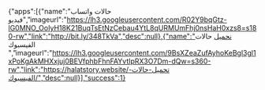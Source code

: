 {"apps":[{"name":"حالات واتساب فيديو","imageurl":"https://lh3.googleusercontent.com/R02Y9bqGtz-lG0MNO_OoIyH18K21BuqTsEtNzCebau4YtL8qURMUmFhj0nsHaH0xzs8=s180-rw","link":"http://bit.ly/348TkVa","desc":null},{"name":"نحميل حالات الفيسبوك ","imageurl":"https://lh3.googleusercontent.com/9BsXZeaZufAyhoKeBgl3gl1xPoKgAkMHXxjuj0BEVfphbFhnFAYvtIpRX3O7Dm-dQw=s360-rw","link":"https://halatstory.website/تحميل-حالات-الفيسبوك/","desc":null}],"success":1}	
